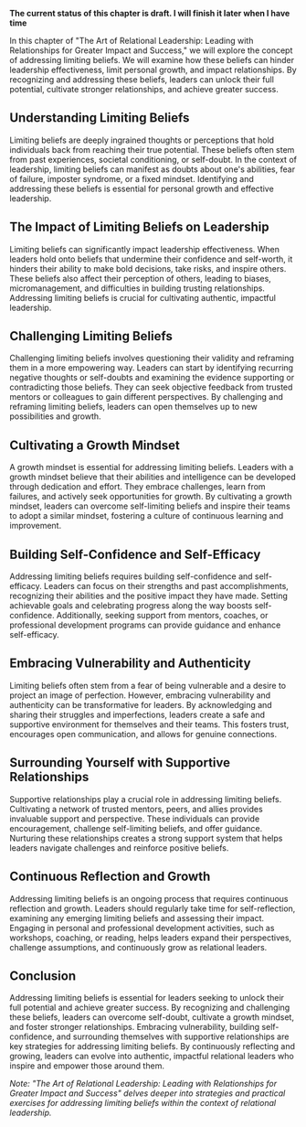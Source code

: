 **The current status of this chapter is draft. I will finish it later when I have time**

In this chapter of "The Art of Relational Leadership: Leading with Relationships for Greater Impact and Success," we will explore the concept of addressing limiting beliefs. We will examine how these beliefs can hinder leadership effectiveness, limit personal growth, and impact relationships. By recognizing and addressing these beliefs, leaders can unlock their full potential, cultivate stronger relationships, and achieve greater success.

Understanding Limiting Beliefs
------------------------------

Limiting beliefs are deeply ingrained thoughts or perceptions that hold individuals back from reaching their true potential. These beliefs often stem from past experiences, societal conditioning, or self-doubt. In the context of leadership, limiting beliefs can manifest as doubts about one's abilities, fear of failure, imposter syndrome, or a fixed mindset. Identifying and addressing these beliefs is essential for personal growth and effective leadership.

The Impact of Limiting Beliefs on Leadership
--------------------------------------------

Limiting beliefs can significantly impact leadership effectiveness. When leaders hold onto beliefs that undermine their confidence and self-worth, it hinders their ability to make bold decisions, take risks, and inspire others. These beliefs also affect their perception of others, leading to biases, micromanagement, and difficulties in building trusting relationships. Addressing limiting beliefs is crucial for cultivating authentic, impactful leadership.

Challenging Limiting Beliefs
----------------------------

Challenging limiting beliefs involves questioning their validity and reframing them in a more empowering way. Leaders can start by identifying recurring negative thoughts or self-doubts and examining the evidence supporting or contradicting those beliefs. They can seek objective feedback from trusted mentors or colleagues to gain different perspectives. By challenging and reframing limiting beliefs, leaders can open themselves up to new possibilities and growth.

Cultivating a Growth Mindset
----------------------------

A growth mindset is essential for addressing limiting beliefs. Leaders with a growth mindset believe that their abilities and intelligence can be developed through dedication and effort. They embrace challenges, learn from failures, and actively seek opportunities for growth. By cultivating a growth mindset, leaders can overcome self-limiting beliefs and inspire their teams to adopt a similar mindset, fostering a culture of continuous learning and improvement.

Building Self-Confidence and Self-Efficacy
------------------------------------------

Addressing limiting beliefs requires building self-confidence and self-efficacy. Leaders can focus on their strengths and past accomplishments, recognizing their abilities and the positive impact they have made. Setting achievable goals and celebrating progress along the way boosts self-confidence. Additionally, seeking support from mentors, coaches, or professional development programs can provide guidance and enhance self-efficacy.

Embracing Vulnerability and Authenticity
----------------------------------------

Limiting beliefs often stem from a fear of being vulnerable and a desire to project an image of perfection. However, embracing vulnerability and authenticity can be transformative for leaders. By acknowledging and sharing their struggles and imperfections, leaders create a safe and supportive environment for themselves and their teams. This fosters trust, encourages open communication, and allows for genuine connections.

Surrounding Yourself with Supportive Relationships
--------------------------------------------------

Supportive relationships play a crucial role in addressing limiting beliefs. Cultivating a network of trusted mentors, peers, and allies provides invaluable support and perspective. These individuals can provide encouragement, challenge self-limiting beliefs, and offer guidance. Nurturing these relationships creates a strong support system that helps leaders navigate challenges and reinforce positive beliefs.

Continuous Reflection and Growth
--------------------------------

Addressing limiting beliefs is an ongoing process that requires continuous reflection and growth. Leaders should regularly take time for self-reflection, examining any emerging limiting beliefs and assessing their impact. Engaging in personal and professional development activities, such as workshops, coaching, or reading, helps leaders expand their perspectives, challenge assumptions, and continuously grow as relational leaders.

Conclusion
----------

Addressing limiting beliefs is essential for leaders seeking to unlock their full potential and achieve greater success. By recognizing and challenging these beliefs, leaders can overcome self-doubt, cultivate a growth mindset, and foster stronger relationships. Embracing vulnerability, building self-confidence, and surrounding themselves with supportive relationships are key strategies for addressing limiting beliefs. By continuously reflecting and growing, leaders can evolve into authentic, impactful relational leaders who inspire and empower those around them.

*Note: "The Art of Relational Leadership: Leading with Relationships for Greater Impact and Success" delves deeper into strategies and practical exercises for addressing limiting beliefs within the context of relational leadership.*
